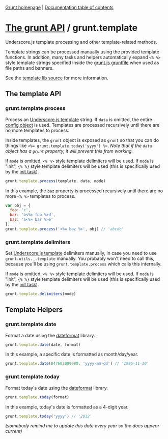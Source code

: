 [Grunt homepage](https://github.com/gruntjs/grunt) | [Documentation table of contents](toc.md)

# [The grunt API](api.md) / grunt.template

Underscore.js template processing and other template-related methods.

Template strings can be processed manually using the provided template functions. In addition, many tasks and helpers automatically expand `<% %>` style template strings specified inside the [grunt.js gruntfile](getting_started.md) when used as file paths and banners.

See the [template lib source](../lib/grunt/template.js) for more information.

## The template API

### grunt.template.process
Process an [Underscore.js template](http://underscorejs.org/#template) string. If `data` is omitted, the entire [config object](api_config.md) is used. Templates are processed recursively until there are no more templates to process.

Inside templates, the `grunt` object is exposed as `grunt` so that you can do things like `<%= grunt.template.today('yyyy') %>`. _Note that if the `data` object has a `grunt` property, it will prevent this from working._

If `mode` is omitted, `<% %>` style template delimiters will be used. If `mode` is "init", `{% %}` style template delimiters will be used (this is specifically used by the [init task](task_init.md)).

```javascript
grunt.template.process(template, data, mode)
```

In this example, the `baz` property is processed recursively until there are no more `<% %>` templates to process.

```javascript
var obj = {
  foo: 'c',
  bar: 'b<%= foo %>d',
  baz: 'a<%= bar %>e'
};
grunt.template.process('<%= baz %>', obj) // 'abcde'
```

### grunt.template.delimiters
Set [Underscore.js template](http://underscorejs.org/#template) delimiters manually, in case you need to use `grunt.utils._.template` manually. You probably won't need to call this, because you'll be using `grunt.template.process` which calls this internally.

If `mode` is omitted, `<% %>` style template delimiters will be used. If `mode` is "init", `{% %}` style template delimiters will be used (this is specifically used by the [init task](task_init.md)).

```javascript
grunt.template.delimiters(mode)
```

## Template Helpers

### grunt.template.date
Format a date using the [dateformat](https://github.com/felixge/node-dateformat) library.

```javascript
grunt.template.date(date, format)
```

In this example, a specific date is formatted as month/day/year.

```javascript
grunt.template.date(847602000000, 'yyyy-mm-dd') // '1996-11-10'
```

### grunt.template.today
Format today's date using the [dateformat](https://github.com/felixge/node-dateformat) library.

```javascript
grunt.template.today(format)
```

In this example, today's date is formatted as a 4-digit year.

```javascript
grunt.template.today('yyyy') // '2012'
```

_(somebody remind me to update this date every year so the docs appear current)_
